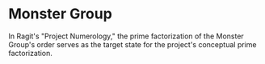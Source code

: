 # Monster Group

In Ragit's "Project Numerology," the prime factorization of the Monster Group's order serves as the target state for the project's conceptual prime factorization.